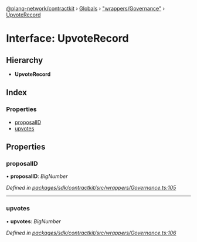 [@planq-network/contractkit](../README.md) › [Globals](../globals.md) › ["wrappers/Governance"](../modules/_wrappers_governance_.md) › [UpvoteRecord](_wrappers_governance_.upvoterecord.md)

# Interface: UpvoteRecord

## Hierarchy

* **UpvoteRecord**

## Index

### Properties

* [proposalID](_wrappers_governance_.upvoterecord.md#proposalid)
* [upvotes](_wrappers_governance_.upvoterecord.md#upvotes)

## Properties

###  proposalID

• **proposalID**: *BigNumber*

*Defined in [packages/sdk/contractkit/src/wrappers/Governance.ts:105](https://github.com/planq-network/planq-sdk/blob/master/packages/sdk/contractkit/src/wrappers/Governance.ts#L105)*

___

###  upvotes

• **upvotes**: *BigNumber*

*Defined in [packages/sdk/contractkit/src/wrappers/Governance.ts:106](https://github.com/planq-network/planq-sdk/blob/master/packages/sdk/contractkit/src/wrappers/Governance.ts#L106)*
